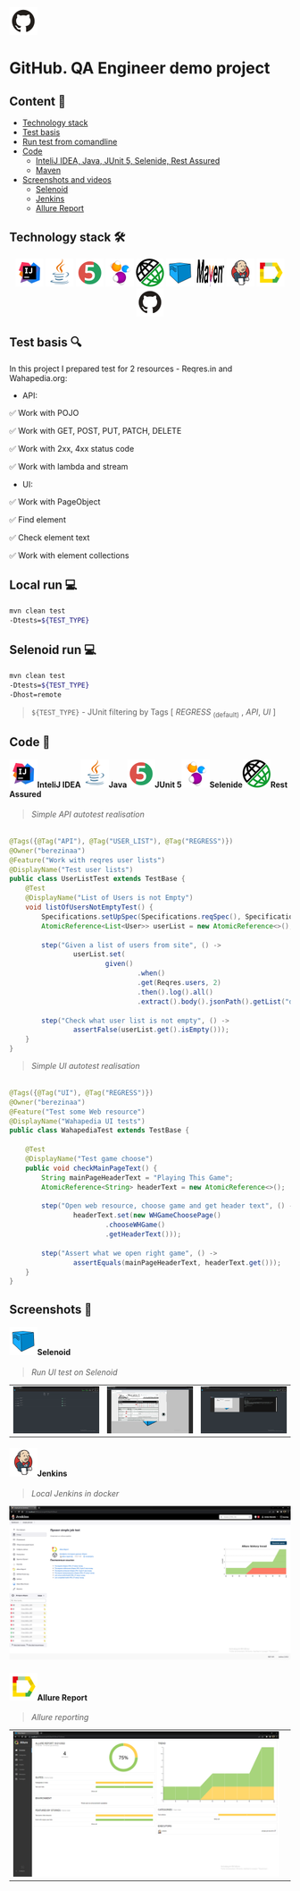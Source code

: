 <a href="https://github.com/"><img alt="github.com" height="50" src="readme_files/technologies/github.svg"/></a>

# GitHub. QA Engineer demo project

## Content :bookmark_tabs:

* <a href="#stack">Technology stack</a>
* <a href="#objects">Test basis</a>
* <a href="#console">Run test from comandline</a>
* <a href="#code">Code</a>
    + <a href="#intelij">InteliJ IDEA, Java, JUnit 5, Selenide, Rest Assured</a>
    + <a href="#maven">Maven</a>
* <a href="#screenshot">Screenshots and videos </a>
    + <a href="#selenoid">Selenoid</a>
    + <a href="#jenkins">Jenkins</a>
    + <a href="#allure">Allure Report</a>

<a id="stack"></a>

## Technology stack :hammer_and_wrench:

<div align="center">
<a href="https://www.jetbrains.com/idea/"><img alt="InteliJ IDEA" height="50" src="readme_files/technologies/intelij_idea.svg" width="50"/></a>
<a href="https://www.java.com/"><img alt="Java" height="50" src="readme_files/technologies/java.svg" width="50"/></a>
<a href="https://junit.org/junit5/"><img alt="JUnit 5" height="50" src="readme_files/technologies/junit5.svg" width="50"/></a>
<a href="https://selenide.org/"><img alt="Selenide" height="50" src="readme_files/technologies/selenide.svg" width="50"/></a>
<a href="https://rest-assured.io/"><img alt="Rest Assured" height="50" src="readme_files/technologies/rest_assured.png" width="50"/></a>
<a href="https://aerokube.com/selenoid/"><img alt="Selenoid" height="50" src="readme_files/technologies/selenoid.svg" width="50"/></a>
<a href="https://maven.apache.org/"><img alt="Maven" height="50" src="readme_files/technologies/maven.png" width="50"/></a>
<a href="https://www.jenkins.io/"><img alt="Jenkins" height="50" src="readme_files/technologies/jenkins.svg" width="50"/></a>
<a href="https://github.com/allure-framework/"><img alt="Allure" height="50" src="readme_files/technologies/allure.svg" width="50"/></a>
<a href="https://github.com/"><img alt="GitHub" height="50" src="readme_files/technologies/github.svg" width="50"/></a>
</div>

<a id="objects"></a>

## Test basis :mag:

In this project I prepared test for 2 resources - Reqres.in and Wahapedia.org:

* API:

:white_check_mark: Work with POJO

:white_check_mark: Work with GET, POST, PUT, PATCH, DELETE

:white_check_mark: Work with 2xx, 4xx status code

:white_check_mark: Work with lambda and stream

* UI:

:white_check_mark: Work with PageObject

:white_check_mark: Find element

:white_check_mark: Check element text

:white_check_mark: Work with element collections

<a id="console"></a>

## Local run :computer:

```bash
mvn clean test 
-Dtests=${TEST_TYPE}

```

## Selenoid run :computer:

```bash
mvn clean test 
-Dtests=${TEST_TYPE}
-Dhost=remote

```

> `${TEST_TYPE}` - JUnit filtering by Tags  [ *REGRESS* <sub>(default)</sub> , *API*, *UI* ]
>


<a id="code"></a>

## Code :floppy_disk:

<a id="intelij"></a>

#### <img alt="InteliJ IDEA" height="50" src="readme_files/technologies/intelij_idea.svg" width="50"/>InteliJ IDEA</a><img alt="Java" height="50" src="readme_files/technologies/java.svg" width="50"/>Java</a><img alt="JUnit 5" height="50" src="readme_files/technologies/junit5.svg" width="50"/>JUnit 5</a><img alt="Selenide" height="50" src="readme_files/technologies/selenide.svg" width="50"/>Selenide</a><img alt="Rest Assured" height="50" src="readme_files/technologies/rest_assured.png" width="50"/>Rest Assured</a>

> *Simple API autotest realisation*

```java

@Tags({@Tag("API"), @Tag("USER_LIST"), @Tag("REGRESS")})
@Owner("berezinaa")
@Feature("Work with reqres user lists")
@DisplayName("Test user lists")
public class UserListTest extends TestBase {
    @Test
    @DisplayName("List of Users is not Empty")
    void listOfUsersNotEmptyTest() {
        Specifications.setUpSpec(Specifications.reqSpec(), Specifications.resSpec(200));
        AtomicReference<List<User>> userList = new AtomicReference<>();

        step("Given a list of users from site", () ->
                userList.set(
                        given()
                                .when()
                                .get(Reqres.users, 2)
                                .then().log().all()
                                .extract().body().jsonPath().getList("data", User.class)));

        step("Check what user list is not empty", () ->
                assertFalse(userList.get().isEmpty()));
    }
}
```

> *Simple UI autotest realisation*

```java

@Tags({@Tag("UI"), @Tag("REGRESS")})
@Owner("berezinaa")
@Feature("Test some Web resource")
@DisplayName("Wahapedia UI tests")
public class WahapediaTest extends TestBase {

    @Test
    @DisplayName("Test game choose")
    public void checkMainPageText() {
        String mainPageHeaderText = "Playing This Game";
        AtomicReference<String> headerText = new AtomicReference<>();

        step("Open web resource, choose game and get header text", () ->
                headerText.set(new WHGameChoosePage()
                        .chooseWHGame()
                        .getHeaderText()));

        step("Assert what we open right game", () ->
                assertEquals(mainPageHeaderText, headerText.get()));
    }
}
```

<a id="screenshot"></a>

## Screenshots :camera_flash:

<a id="selenoid"></a>

#### <img alt="Selenoid" height="50" src="readme_files/technologies/selenoid.svg" width="50"/>Selenoid</a>

> *Run UI test on Selenoid*

<table>
    <tr>
        <td>
        <img src="readme_files/SelenoidContainers.png">
        </a>
        </td>
        <td>
        <img src="readme_files/SelenoidVNC.png">
        </a>
        </td>
        <td>
        <img src="readme_files/SelenoidVNC2.png">
        </a>
        </td>
    </tr>
</table>


<a id="jenkins"></a>

#### <img alt="Jenkins" height="50" src="readme_files/technologies/jenkins.svg" width="50"/>Jenkins</a>

> *Local Jenkins in docker*

<a>
<img src="readme_files/JenkinsSimpleProject.png" alt="Jenkins">
</a>



<a id="allure"></a>

#### </a><img alt="Allure" height="50" src="readme_files/technologies/allure.svg" width="50"/>Allure Report</a>

> *Allure reporting*

<table>
    <tr>
        <td>
        <img src="readme_files/AllureReport.png">
        </a>
        </td>
        <td>
        <img src="">
        </a>
        </td>
</table>